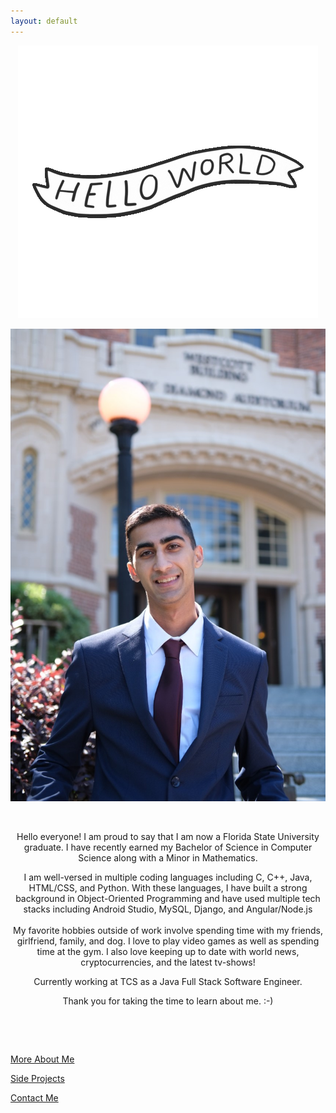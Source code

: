```yaml
---
layout: default
---
```

<div class="parentDiv"> 
    <p><center><img src="images/hello.gif"></center></p>
</div> 

<!-- The sidebar
<div class="sidebar">
  <a class="active" href="#home">Home</a>
  <a href="#news">About</a>
  <a href="#contact">Gallery</a>
  <a href="#about">Contact</a>
</div>-->

<!--![Me](images/pfp.jpg)-->
<div class="pfp"> 
    <p><center><img src="images/pfp.jpg"></center></p>
</div> 

<p style="text-align: center;">&nbsp;</p>
<p style="text-align: center;">Hello everyone! I am proud to say that I am now a Florida State University graduate. I have recently earned my Bachelor of Science in Computer Science along with a Minor in Mathematics.</p>
<p style="text-align: center;">I am well-versed in multiple coding languages including C, C++, Java, HTML/CSS, and Python. With these languages, I have built a strong background in Object-Oriented Programming and have used multiple tech stacks including Android Studio, MySQL, Django, and Angular/Node.js<br /><br />My favorite hobbies outside of work involve spending time with my friends, girlfriend, family, and dog. I love to play video games as well as spending time at the gym. I also love keeping up to date with world news, cryptocurrencies, and the latest tv-shows!</p>
<p style="text-align: center;"> Currently working at TCS as a Java Full Stack Software Engineer.</p>
<p style="text-align: center;">Thank you for taking the time to learn about me. :-)</p>
<p style="text-align: center;">&nbsp;</p>
<p style="text-align: center;">&nbsp;</p>


[More About Me](about)

[Side Projects](side)

[Contact Me](contact)
